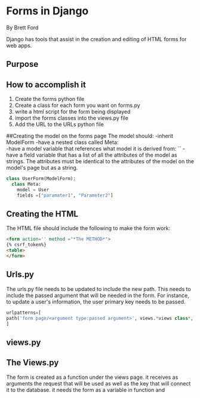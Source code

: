 # Forms in Django
By Brett Ford

Django has tools that assist in the creation and editing of HTML forms for web apps.

## Purpose

## How to accomplish it
1. Create the forms python file
1. Create a class for each form you want on forms.py
1. write a html script for the form being displayed
1. import the forms classes into the views.py file
1. Add the URL to the URLs python file

##Creating the model on the forms page
The model should:
-inherit ModelForm
-have a nested class called Meta:  
-have a model variable that references what model it is derived from: ``
-have a field variable that has a list of all the attributes of the model as strings. The attributes must be identical to the attributes of the model on the model's page but as a string.  
```python
class UserForm(ModelForm):
  class Meta:
    model = User
    fields =["paramater1", "Parameter2"]
```
## Creating the HTML 
The HTML file should include the following to make the form work:
```HTML
<form action='' method ="*The METHOD*">
{% csrf_token%}
<table>
</form>
```


## Urls.py
The urls.py file needs to be updated to include the new path. This needs to include the passed argument that will be needed in the form. For instance, to update a user's information, the user primary key needs to be passed. 
```python
urlpatterns=[
path('form page/<argument type:passed argument>', views.*views class*, name = "*project name*"),
]
```
## views.py


## The Views.py
The form is created as a function under the views page. it receives as arguments the request that will be used as well as the key that will connect it to the database. it needs the form as a variable in function and 


